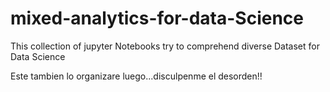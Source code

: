 # mixed-analytics-for-data-Science
This collection of jupyter Notebooks try to comprehend diverse Dataset for Data Science


Este tambien lo organizare luego...disculpenme el desorden!!
